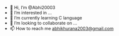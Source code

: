 - 👋 Hi, I’m @Abhi20003
- 👀 I’m interested in ...
- 🌱 I’m currently learning C language
- 💞️ I’m looking to collaborate on ...
- 📫 How to reach me abhikhurana2003@gmail.com

<!---
Abhi20003/Abhi20003 is a ✨ special ✨ repository because its `README.md` (this file) appears on your GitHub profile.
You can click the Preview link to take a look at your changes.
--->
